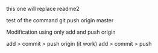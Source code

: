 this one will replace readme2 

test of the command git push origin master

Modification using only add and push origin

 add > commit > push origin (it work)
 add > commit > push 

